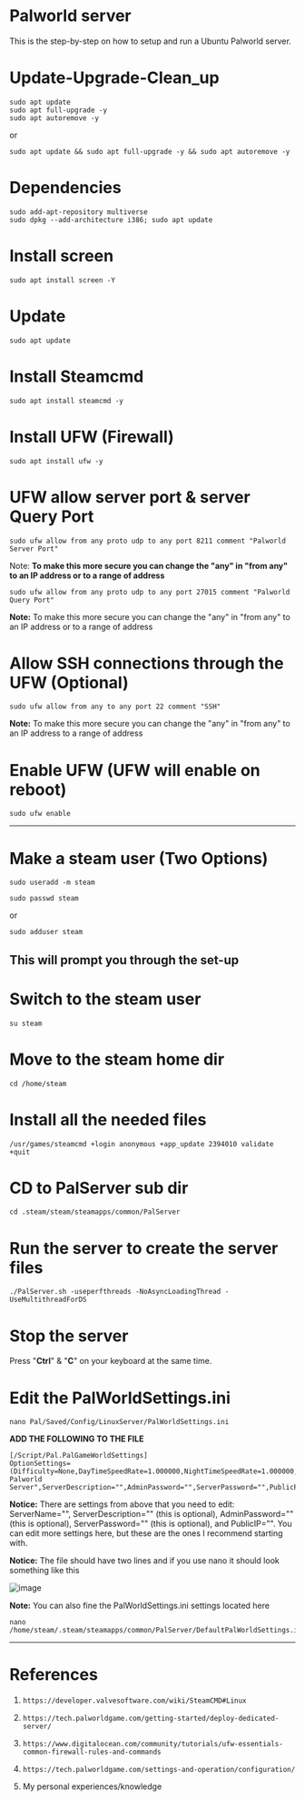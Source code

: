 # Palworld server
This is the step-by-step on how to setup and run a Ubuntu Palworld server.
# Update-Upgrade-Clean_up
    sudo apt update
    sudo apt full-upgrade -y
    sudo apt autoremove -y
or

    sudo apt update && sudo apt full-upgrade -y && sudo apt autoremove -y

# Dependencies
    sudo add-apt-repository multiverse
    sudo dpkg --add-architecture i386; sudo apt update
# Install screen
    sudo apt install screen -Y
# Update
    sudo apt update
# Install Steamcmd
    sudo apt install steamcmd -y
# Install UFW (Firewall)
    sudo apt install ufw -y
# UFW allow server port & server Query Port
    sudo ufw allow from any proto udp to any port 8211 comment "Palworld Server Port"
Note: **To make this more secure you can change the "any" in "from any" to an IP address or to a range of address**

    sudo ufw allow from any proto udp to any port 27015 comment "Palworld Query Port"

**Note:** To make this more secure you can change the "any" in "from any" to an IP address or to a range of address
# Allow SSH connections through the UFW (Optional)
    sudo ufw allow from any to any port 22 comment "SSH"

**Note:** To make this more secure you can change the "any" in "from any" to an IP address to a range of address
# Enable UFW (UFW will enable on reboot)
    sudo ufw enable
--------------------------------------------------------------------------------
# Make a steam user (Two Options)
    sudo useradd -m steam

    sudo passwd steam

or

    sudo adduser steam 
This will prompt you through the set-up
-------------------------------------------------------------------------------
# Switch to the steam user
    su steam
# Move to the steam home dir
    cd /home/steam
# Install all the needed files
    /usr/games/steamcmd +login anonymous +app_update 2394010 validate +quit
# CD to PalServer sub dir
    cd .steam/steam/steamapps/common/PalServer
# Run the server to create the server files
    ./PalServer.sh -useperfthreads -NoAsyncLoadingThread -UseMultithreadForDS
# Stop the server
Press "**Ctrl**" & "**C**" on your keyboard at the same time.
# Edit the PalWorldSettings.ini
    nano Pal/Saved/Config/LinuxServer/PalWorldSettings.ini
**ADD THE FOLLOWING TO THE FILE**

    [/Script/Pal.PalGameWorldSettings]
    OptionSettings=(Difficulty=None,DayTimeSpeedRate=1.000000,NightTimeSpeedRate=1.000000,ExpRate=1.000000,PalCaptureRate=1.000000,PalSpawnNumRate=1.000000,PalDamageRateAttack=1.000000,PalDamageRateDefense=1.000000,PlayerDamageRateAttack=1.000000,PlayerDamageRateDefense=1.000000,PlayerStomachDecreaceRate=1.000000,PlayerStaminaDecreaceRate=1.000000,PlayerAutoHPRegeneRate=1.000000,PlayerAutoHpRegeneRateInSleep=1.000000,PalStomachDecreaceRate=1.000000,PalStaminaDecreaceRate=1.000000,PalAutoHPRegeneRate=1.000000,PalAutoHpRegeneRateInSleep=1.000000,BuildObjectDamageRate=1.000000,BuildObjectDeteriorationDamageRate=1.000000,CollectionDropRate=1.000000,CollectionObjectHpRate=1.000000,CollectionObjectRespawnSpeedRate=1.000000,EnemyDropItemRate=1.000000,DeathPenalty=All,bEnablePlayerToPlayerDamage=False,bEnableFriendlyFire=False,bEnableInvaderEnemy=True,bActiveUNKO=False,bEnableAimAssistPad=True,bEnableAimAssistKeyboard=False,DropItemMaxNum=3000,DropItemMaxNum_UNKO=100,BaseCampMaxNum=128,BaseCampWorkerMaxNum=15,DropItemAliveMaxHours=1.000000,bAutoResetGuildNoOnlinePlayers=False,AutoResetGuildTimeNoOnlinePlayers=72.000000,GuildPlayerMaxNum=20,BaseCampMaxNumInGuild=4,PalEggDefaultHatchingTime=72.000000,WorkSpeedRate=1.000000,AutoSaveSpan=30.000000,bIsMultiplay=False,bIsPvP=False,bCanPickupOtherGuildDeathPenaltyDrop=False,bEnableNonLoginPenalty=True,bEnableFastTravel=True,bIsStartLocationSelectByMap=True,bExistPlayerAfterLogout=False,bEnableDefenseOtherGuildPlayer=False,bInvisibleOtherGuildBaseCampAreaFX=False,CoopPlayerMaxNum=4,ServerPlayerMaxNum=32,ServerName="Default Palworld Server",ServerDescription="",AdminPassword="",ServerPassword="",PublicPort=8211,PublicIP="",RCONEnabled=False,RCONPort=25575,Region="",bUseAuth=True,BanListURL="https://api.palworldgame.com/api/banlist.txt",RESTAPIEnabled=False,RESTAPIPort=8212,bShowPlayerList=False,AllowConnectPlatform=Steam,bIsUseBackupSaveData=True,LogFormatType=Text,SupplyDropSpan=180)

**Notice:** There are settings from above that you need to edit: ServerName="", ServerDescription="" (this is optional), AdminPassword="" (this is optional), ServerPassword="" (this is optional), and PublicIP="". You can edit more settings here, but these are the ones I recommend starting with.

**Notice:** The file should have two lines and if you use nano it should look something like this

![image](https://github.com/user-attachments/assets/d70a4090-249a-4c59-9c3c-325a78cc7644)

**Note:** You can also fine the PalWorldSettings.ini settings located here

    nano /home/steam/.steam/steamapps/common/PalServer/DefaultPalWorldSettings.ini










-------------------------------------------------------------------------------
# References
1.     https://developer.valvesoftware.com/wiki/SteamCMD#Linux
2.     https://tech.palworldgame.com/getting-started/deploy-dedicated-server/
3.     https://www.digitalocean.com/community/tutorials/ufw-essentials-common-firewall-rules-and-commands
4.     https://tech.palworldgame.com/settings-and-operation/configuration/
5. My personal experiences/knowledge 
